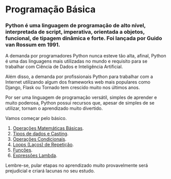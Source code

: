 # Programação Básica

### Python é uma linguagem de programação de alto nível, interpretada de script, imperativa, orientada a objetos, funcional, de tipagem dinâmica e forte. Foi lançada por Guido van Rossum em 1991.

A demanda por programadores Python nunca esteve tão alta, afinal, Python é uma das linguagens mais utilizadas no mundo e requisito para se trabalhar com Ciência de Dados e Inteligência Artificial.

Além disso, a demanda por profissionais Python para trabalhar com a Internet utilizando algum dos frameworks web mais populares como Django, Flask ou Tornado tem crescido muito nos últimos anos.

Por ser uma linguagem de programação versátil, simples de aprender e muito poderosa, Python possui recursos que, apesar de simples de se utilizar, tornam o aprendizado muito divertido.

Vamos começar pelo básico.

1. [Operações Matemáticas Básicas](https://colab.research.google.com/drive/1yhEo9lK02oJUBL-exeJfvDlW7vn6Epi7?usp=sharing).
2. [Tipos de dados e Casting](https://colab.research.google.com/drive/1n-7grrZbofrsb-EvdGywb_XD1kRSUyoO?usp=sharing).
3. [Operações Condicionais](https://colab.research.google.com/drive/12k_5bb87vPFPXoioYtr-EDS6yv1zpGzh?usp=sharing).
4. [Loops (Laços) de Repetição](https://colab.research.google.com/drive/1SIirjRPJdqpShi6LWjgUPKqkpuKWSUAH?usp=sharing).
5. [Funções](https://colab.research.google.com/drive/11jUwQYiKfHC_vfZyjsWFETBtmDPcQ8Dw?usp=sharing).
6. [Expressões Lambda](https://colab.research.google.com/drive/1Z7mUjrVGKTILBAW-ozzxxsa4BYt37SZ1?usp=sharing).

Lembre-se, pular etapas no aprendizado muito provavelmente será prejudicial e criará lacunas no seu estudo.
